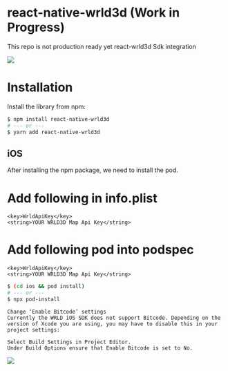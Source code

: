 # react-native-wrld3d (Work in Progress)
This repo is not production ready yet
 react-wrld3d Sdk integration
 
 ![](https://www.wrld3d.com/ios/latest/static/images/iOS-Simulator.png)
 
 
 # Installation

Install the library from npm:

```sh
$ npm install react-native-wrld3d
# --- or ---
$ yarn add react-native-wrld3d
```

## iOS

After installing the npm package, we need to install the pod.

# Add following in info.plist

```
<key>WrldApiKey</key>
<string>YOUR WRLD3D Map Api Key</string>
```

# Add following pod into podspec
```
<key>WrldApiKey</key>
<string>YOUR WRLD3D Map Api Key</string>
```


```sh
$ (cd ios && pod install)
# --- or ---
$ npx pod-install
```
```
Change ‘Enable Bitcode’ settings
Currently the WRLD iOS SDK does not support Bitcode. Depending on the version of Xcode you are using, you may have to disable this in your project settings:

Select Build Settings in Project Editor.
Under Build Options ensure that Enable Bitcode is set to No.
```

![](https://www.wrld3d.com/ios/latest/static/images/iOS-EnableBitcode.gif)

